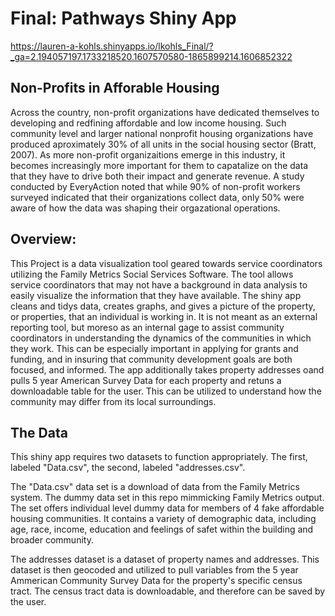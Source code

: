 # Final: Pathways Shiny App 

https://lauren-a-kohls.shinyapps.io/lkohls_Final/?_ga=2.194057197.1733218520.1607570580-1865899214.1606852322 

## Non-Profits in Afforable Housing
Across the country, non-profit organizations have dedicated themselves to developing and redfining affordable and low income housing. Such community level and larger national nonprofit housing organizations have produced aproximately 30% of all units in the social housing sector (Bratt, 2007). As more non-profit organizaitions emerge in this industry, it becomes increasingly more important for them to capatalize on the data that they have to drive both their impact and generate revenue. A study conducted by EveryAction noted that while 90% of non-profit workers surveyed indicated that their organizations collect data, only 50%  were aware of how the data was shaping their orgazational operations. 

## Overview: 
This Project is a data visualization tool geared towards service coordinators utilizing the Family Metrics Social Services Software. The tool allows service coordinators that may not have a background in data analysis to easily visualize the information that they have available. The shiny app cleans and tidys data, creates graphs, and gives a picture of the property, or properties, that an individual is working in. It is not meant as an external reporting tool, but moreso as an internal gage to assist community coordinators in understanding the dynamics of the communities in which they work. This can be especially important in applying for grants and funding, and in insuring that community development goals are both focused, and informed. The app additionally takes property addresses oand pulls 5 year American Survey Data for each property and retuns a downloadable table for the user. This can be utilized to understand how the community may differ from its local surroundings. 


## The Data

This shiny app requires two datasets to function appropriately. The first, labeled "Data.csv", the second, labeled "addresses.csv". 

The "Data.csv" data set is a download of data from the Family Metrics system. The dummy data set in this repo mimmicking Family Metrics output. The set offers individual level dummy data for members of 4 fake affordable housing communities. It contains a variety of demographic data, including age, race, income, education and feelings of safet within the building and broader community. 

The addresses dataset is a dataset of property names and addresses. This dataset is then geocoded and utilized to pull variables from the 5 year Ammerican Community Survey Data for the property's specific census tract. The census tract data is downloadable, and therefore can be saved by the user. 


